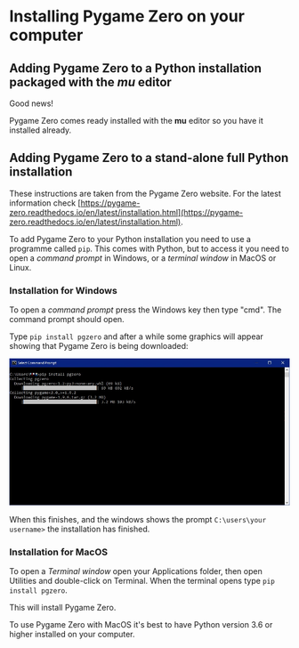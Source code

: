 # Installing Pygame Zero on your computer

## Adding Pygame Zero to a Python installation packaged with the *mu* editor

Good news!

Pygame Zero comes ready installed with the **mu** editor so you have it installed already.

## Adding Pygame Zero to a stand-alone full Python installation

These instructions are taken from the Pygame Zero website. For the latest information check [https://pygame-zero.readthedocs.io/en/latest/installation.html](https://pygame-zero.readthedocs.io/en/latest/installation.html).

To add Pygame Zero to your Python installation you need to use a programme called ```pip```. This comes with Python, but to access it you need to open a *command prompt* in Windows, or a *terminal window* in MacOS or Linux.

### Installation for Windows

To open a *command prompt* press the Windows key then type "cmd". The command prompt should open.

Type ```pip install pgzero``` and after a while some graphics will appear showing that Pygame Zero is being downloaded:

![Pygame Zero being installed](../Images/pgz_installing.png)

When this finishes, and the windows shows the prompt ```C:\users\your username>``` the installation has finished.

### Installation for MacOS

To open a *Terminal window* open your Applications folder, then open Utilities and double-click on Terminal. When the terminal opens type ```pip install pgzero```.

This will install Pygame Zero.

To use Pygame Zero with MacOS it's best to have Python version 3.6 or higher installed on your computer.

